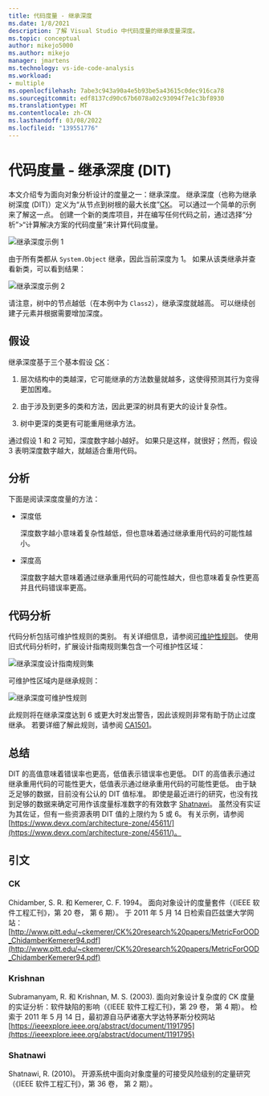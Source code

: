 ```yaml
---
title: 代码度量 - 继承深度
ms.date: 1/8/2021
description: 了解 Visual Studio 中代码度量的继承度量深度。
ms.topic: conceptual
author: mikejo5000
ms.author: mikejo
manager: jmartens
ms.technology: vs-ide-code-analysis
ms.workload:
- multiple
ms.openlocfilehash: 7abe3c943a90a4e5b93be5a43615c0dec916ca78
ms.sourcegitcommit: edf8137cd90c67b6078a02c93094f7e1c3bf8930
ms.translationtype: MT
ms.contentlocale: zh-CN
ms.lasthandoff: 03/08/2022
ms.locfileid: "139551776"
---
```

# <a name="code-metrics---depth-of-inheritance-dit"></a>代码度量 - 继承深度 (DIT)

本文介绍专为面向对象分析设计的度量之一：继承深度。 继承深度（也称为继承树深度 (DIT)）定义为“从节点到树根的最大长度”[CK](#ck)。 可以通过一个简单的示例来了解这一点。 创建一个新的类库项目，并在编写任何代码之前，通过选择“分析”>“计算解决方案的代码度量”来计算代码度量。

![继承深度示例 1](media/depth-of-inheritance-example-1.png)

由于所有类都从 `System.Object` 继承，因此当前深度为 1。 如果从该类继承并查看新类，可以看到结果：

![继承深度示例 2](media/depth-of-inheritance-example-2.png)

请注意，树中的节点越低（在本例中为 `Class2`），继承深度就越高。 可以继续创建子元素并根据需要增加深度。

## <a name="assumptions"></a>假设

继承深度基于三个基本假设 [CK](#ck)：

1. 层次结构中的类越深，它可能继承的方法数量就越多，这使得预测其行为变得更加困难。

2. 由于涉及到更多的类和方法，因此更深的树具有更大的设计复杂性。

3. 树中更深的类更有可能重用继承方法。

通过假设 1 和 2 可知，深度数字越小越好。 如果只是这样，就很好；然而，假设 3 表明深度数字越大，就越适合重用代码。

## <a name="analysis"></a>分析

下面是阅读深度度量的方法：

- 深度低

  深度数字越小意味着复杂性越低，但也意味着通过继承重用代码的可能性越小。

- 深度高

  深度数字越大意味着通过继承重用代码的可能性越大，但也意味着复杂性更高并且代码错误率更高。

## <a name="code-analysis"></a>代码分析

代码分析包括可维护性规则的类别。 有关详细信息，请参阅[可维护性规则](/dotnet/fundamentals/code-analysis/quality-rules/maintainability-warnings)。 使用旧式代码分析时，扩展设计指南规则集包含一个可维护性区域：

![继承深度设计指南规则集](media/depth-of-inheritance-design-guidelines.png)

可维护性区域内是继承规则：

![继承深度可维护性规则](media/depth-of-inheritance-maintainability-rule.png)

此规则将在继承深度达到 6 或更大时发出警告，因此该规则非常有助于防止过度继承。 若要详细了解此规则，请参阅 [CA1501](/dotnet/fundamentals/code-analysis/quality-rules/ca1501)。

## <a name="putting-it-all-together"></a>总结

DIT 的高值意味着错误率也更高，低值表示错误率也更低。 DIT 的高值表示通过继承重用代码的可能性更大，低值表示通过继承重用代码的可能性更低。 由于缺乏足够的数据，目前没有公认的 DIT 值标准。 即使是最近进行的研究，也没有找到足够的数据来确定可用作该度量标准数字的有效数字 [Shatnawi](#shatnawi)。 虽然没有实证为其佐证，但有一些资源表明 DIT 值的上限约为 5 或 6。 有关示例，请参阅 [https://www.devx.com/architecture-zone/45611/](https://www.devx.com/architecture-zone/45611/)。

## <a name="citations"></a>引文

### <a name="ck"></a>CK

Chidamber, S. R. 和 Kemerer, C. F. 1994。 面向对象设计的度量套件（《IEEE 软件工程汇刊》，第 20 卷， 第 6 期）。 于 2011 年 5 月 14 日检索自匹兹堡大学网站：[http://www.pitt.edu/~ckemerer/CK%20research%20papers/MetricForOOD_ChidamberKemerer94.pdf](http://www.pitt.edu/~ckemerer/CK%20research%20papers/MetricForOOD_ChidamberKemerer94.pdf)

### <a name="krishnan"></a>Krishnan

Subramanyam, R. 和 Krishnan, M. S. (2003). 面向对象设计复杂度的 CK 度量的实证分析：软件缺陷的影响（《IEEE 软件工程汇刊》，第 29 卷， 第 4 期）。 检索于 2011 年 5 月 14 日，最初源自马萨诸塞大学达特茅斯分校网站 [https://ieeexplore.ieee.org/abstract/document/1191795](https://ieeexplore.ieee.org/abstract/document/1191795)

### <a name="shatnawi"></a>Shatnawi

Shatnawi, R. (2010)。 开源系统中面向对象度量的可接受风险级别的定量研究（《IEEE 软件工程汇刊》，第 36 卷， 第 2 期）。
